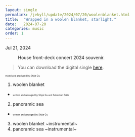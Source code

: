 ```yaml
---
layout: single
permalink: /jekyll/update/2024/07/20/woolenblanket.html
title:  "Wrapped in a woolen blanket, starlight."
date:   2024-07-20
categories: music
order: 1
---
```

Jul 21, 2024

<figure class="align-left">
  <img src="{{ site.url }}{{ site.baseurl }}/assets/images/singleCDsmall.jpeg" alt="">
  <figcaption>House front-deck concert 2024 souvenir.</figcaption>
</figure> 

> You can download the digital single [here](https://tinyurl.com/woolenblanket).

<span style="font-size:0.5em;">mixed and produced by Shijie Gu</span> 

1. woolen blanket
- <span style="font-size:0.5em;">written and arranged by Shijie Gu and Sebastian Prillo</span> 
2. panoramic sea
- <span style="font-size:0.5em;">written and arranged by Shijie Gu</span> 
3. woolen blanket ~instrumental~
4. panoramic sea ~instrumental~




